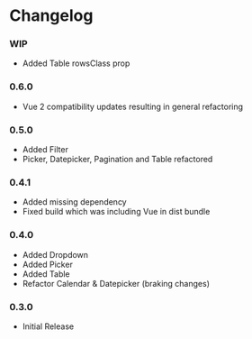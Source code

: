 # Changelog

### WIP

 - Added Table rowsClass prop

### 0.6.0

 - Vue 2 compatibility updates resulting in general refactoring

### 0.5.0

 - Added Filter
 - Picker, Datepicker, Pagination and Table refactored

### 0.4.1

 - Added missing dependency
 - Fixed build which was including Vue in dist bundle

### 0.4.0

 - Added Dropdown
 - Added Picker
 - Added Table
 - Refactor Calendar & Datepicker (braking changes)

### 0.3.0

 - Initial Release

